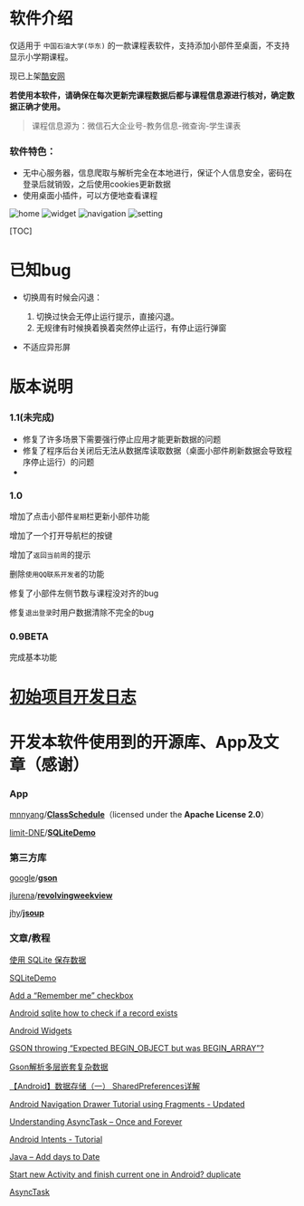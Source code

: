 # 软件介绍

仅适用于 `中国石油大学(华东)` 的一款课程表软件，支持添加小部件至桌面，不支持显示小学期课程。

现已上架[酷安网](https://coolapk.com/apk/com.ws.upc_schedule)

**若使用本软件，请确保在每次更新完课程数据后都与课程信息源进行核对，确定数据正确才使用。**

> 课程信息源为：微信石大企业号-教务信息-微查询-学生课表

### 软件特色：

* 无中心服务器，信息爬取与解析完全在本地进行，保证个人信息安全，密码在登录后就销毁，之后使用cookies更新数据
* 使用桌面小插件，可以方便地查看课程

![home](pic-home.png) ![widget](pic-widget.png) ![navigation](pic-navigation.png) ![setting](pic-setting.png) 



[TOC]

# 已知bug

* 切换周有时候会闪退：
  1. 切换过快会无停止运行提示，直接闪退。
  2. 无规律有时候换着换着突然停止运行，有停止运行弹窗

* 不适应异形屏

# 版本说明

### 1.1(未完成)

* 修复了许多场景下需要强行停止应用才能更新数据的问题
* 修复了程序后台关闭后无法从数据库读取数据（桌面小部件刷新数据会导致程序停止运行）的问题
* 

### 1.0

增加了点击小部件`星期`栏更新小部件功能

增加了一个打开导航栏的按键

增加了`返回当前周`的提示

删除`使用QQ联系开发者`的功能

修复了小部件左侧节数与课程没对齐的bug

修复`退出登录`时用户数据清除不完全的bug

### 0.9BETA

完成基本功能

# [初始项目开发日志](log.md)

# 开发本软件使用到的开源库、App及文章（感谢）

### App

[mnnyang](https://github.com/mnnyang)/**[ClassSchedule](https://github.com/mnnyang/ClassSchedule)**（licensed under the **Apache License 2.0**）

 [limit-DNE](https://github.com/limit-DNE)/**[SQLiteDemo](https://github.com/limit-DNE/SQLiteDemo)**

### 第三方库

[google](https://github.com/google)/**[gson](https://github.com/google/gson)**

 [jlurena](https://github.com/jlurena)/**[revolvingweekview](https://github.com/jlurena/revolvingweekview)**

 [jhy](https://github.com/jhy)/**[jsoup](https://github.com/jhy/jsoup)**

### 文章/教程

[使用 SQLite 保存数据](https://developer.android.com/training/data-storage/sqlite?hl=zh_cn#java)

[SQLiteDemo](https://github.com/limit-DNE/SQLiteDemo)

[Add a “Remember me” checkbox](https://stackoverflow.com/questions/9370293/add-a-remember-me-checkbox)

 [Android sqlite how to check if a record exists](https://stackoverflow.com/questions/20415309/android-sqlite-how-to-check-if-a-record-exists)

[Android Widgets](https://medium.com/android-bits/android-widgets-ad3d166458d3)

[GSON throwing “Expected BEGIN_OBJECT but was BEGIN_ARRAY”?](https://stackoverflow.com/questions/9598707/gson-throwing-expected-begin-object-but-was-begin-array)

[Gson解析多层嵌套复杂数据](https://my.oschina.net/ydsakyclguozi/blog/480050)

 [【Android】数据存储（一） SharedPreferences详解](https://www.jianshu.com/p/59b266c644f3)

[Android Navigation Drawer Tutorial using Fragments - Updated](https://www.youtube.com/watch?v=J8GB_b8qyK8)

[Understanding AsyncTask – Once and Forever](https://androidresearch.wordpress.com/2012/03/17/understanding-asynctask-once-and-forever/)

[Android Intents - Tutorial](https://www.vogella.com/tutorials/AndroidIntent/article.html)

[Java – Add days to Date](https://beginnersbook.com/2017/10/java-add-days-to-date/)

[Start new Activity and finish current one in Android? duplicate](https://stackoverflow.com/questions/11308198/start-new-activity-and-finish-current-one-in-android)

[AsyncTask](https://developer.android.com/reference/android/os/AsyncTask)

